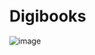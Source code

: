# Digibooks
![image](https://github.com/Aliffaridrhmn25/Digibooks/assets/135413797/1d2a39f6-5b53-4c3d-ab37-30050cfaf673)
